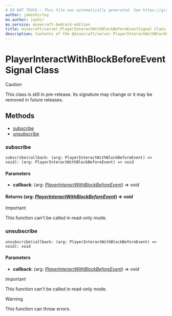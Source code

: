 ```yaml
---
# DO NOT TOUCH — This file was automatically generated. See https://github.com/mojang/minecraftapidocsgenerator to modify descriptions, examples, etc.
author: jakeshirley
ms.author: jashir
ms.service: minecraft-bedrock-edition
title: minecraft/server.PlayerInteractWithBlockBeforeEventSignal Class
description: Contents of the @minecraft/server.PlayerInteractWithBlockBeforeEventSignal class.
---
```

# PlayerInteractWithBlockBeforeEventSignal Class

> [!CAUTION]
> This class is still in pre-release.  Its signature may change or it may be removed in future releases.

## Methods
- [subscribe](#subscribe)
- [unsubscribe](#unsubscribe)

### **subscribe**
`
subscribe(callback: (arg: PlayerInteractWithBlockBeforeEvent) => void): (arg: PlayerInteractWithBlockBeforeEvent) => void
`

#### **Parameters**
- **callback**: (arg: [*PlayerInteractWithBlockBeforeEvent*](PlayerInteractWithBlockBeforeEvent.md)) => *void*

#### **Returns** (arg: [*PlayerInteractWithBlockBeforeEvent*](PlayerInteractWithBlockBeforeEvent.md)) => *void*

> [!IMPORTANT]
> This function can't be called in read-only mode.

### **unsubscribe**
`
unsubscribe(callback: (arg: PlayerInteractWithBlockBeforeEvent) => void): void
`

#### **Parameters**
- **callback**: (arg: [*PlayerInteractWithBlockBeforeEvent*](PlayerInteractWithBlockBeforeEvent.md)) => *void*

> [!IMPORTANT]
> This function can't be called in read-only mode.

> [!WARNING]
> This function can throw errors.
